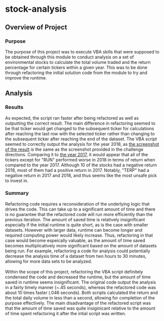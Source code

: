 # stock-analysis
## Overview of Project
### Purpose
The purpose of this project was to execute VBA skills that were supposed to be obtained through this module to conduct analysis on a set of environmental stocks to calculate the total volume traded and the return percentage for certain tickers within a given year. This was to be done through refactoring the initial solution code from the module to try and improve the runtime.
## Analysis
### Results
As expected, the script ran faster after being refactored as well as outputting the correct result. The main difference in refactoring seemed to be that ticker would get changed to the subsequent ticker for calculations after reaching the last row with the selected ticker rather than changing to the subsequent ticker after reaching the end of the dataset. The VBA script seemed to correctly output the analysis for the year 2018, as [the screenshot of the result](/resources/VBA_Challenge_2018.png) is the same as the screenshot provided in the challenge directions. Comparing it to [the year 2017](/resources/VBA_Challenge_2017.png), it would appear that all of the tickers except for "RUN" performed worse in 2018 in terms of return when compared to the year 2017. Although 10 of the stocks had a negative return 2018, most of them had a positive return in 2017. Notably, "TERP" had a negative return in 2017 and 2018, and thus seems like the most unsafe pick to invest in.
### Summary
Refactoring code requires a reconsideration of the underlying logic that drives the code. This can take up to a significant amount of time and there is no guarantee that the refactored code will run more efficiently than the previous iteration. The amount of saved time is relatively insignificant especially if the initial runtime is quite short, as is the case with smaller datasets. However with larger data, runtime can become longer and required computing power would likely increase. Thus, refactoring in that case would become espeically valuable, as the amount of time saved becomes multiplicatively more significant based on the amount of datasets being run. For example, refactoring a code for analysis could potentially decrease the analysis time of a dataset from two hours to 30 minutes, allowing for more data sets to be analyzed.
<br> <br>
Within the scope of this project, refactoring the VBA script definitely condensed the code and decreased the runtime, but the amount of time saved in runtime seems insignificant. The original code output the analysis in a fairly timely manner (~.45 seconds), whereas the refactored code was about 10 times faster (.046 seconds). Both scripts calculated the return and the total daily volume in less than a second, allowing for completion of the purpose effectively. The main disadvantage of the refactored script was that the amount of time saved was quite insiginicant relative to the amount of time spent refactoring it after the intial script was written.
